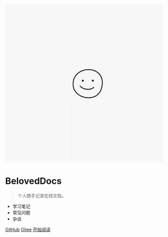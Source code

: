 <!-- _coverpage.md -->

![logo](./image/logo.jpg ':size=8%')

# BelovedDocs

> 个人随手记录在线文档。

- 学习笔记
- 常见问题
- 杂谈

[GitHub](https://github.com/beloved-zh)
[Gitee](https://gitee.com/beloved_zh)
[开始阅读](#beloved-docs)